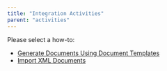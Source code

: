 ```yaml
---
title: "Integration Activities"
parent: "activities"
---
```

Please select a how-to:

*   [Generate Documents Using Document Templates](generate-documents-using-document-templates)
*   [Import XML Documents](import-xml-documents)
